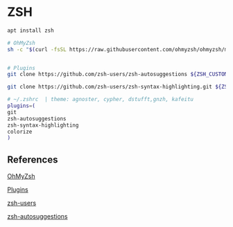 # ZSH

```bash
apt install zsh

# OhMyZsh
sh -c "$(curl -fsSL https://raw.githubusercontent.com/ohmyzsh/ohmyzsh/master/tools/install.sh)"


# Plugins
git clone https://github.com/zsh-users/zsh-autosuggestions ${ZSH_CUSTOM:-~/.oh-my-zsh/custom}/plugins/zsh-autosuggestions

git clone https://github.com/zsh-users/zsh-syntax-highlighting.git ${ZSH_CUSTOM:-~/.oh-my-zsh/custom}/plugins/zsh-syntax-highlighting

# ~/.zshrc  | theme: agnoster, cypher, dstufft,gnzh, kafeitu 
plugins=(
git
zsh-autosuggestions
zsh-syntax-highlighting
colorize
)
```

## References
[OhMyZsh](https://github.com/ohmyzsh/ohmyzsh/blob/master/README.md)

[Plugins](https://github.com/ohmyzsh/ohmyzsh/wiki/Plugins)

[zsh-users](https://github.com/zsh-users)

[zsh-autosuggestions](https://github.com/zsh-users/zsh-autosuggestions/blob/master/INSTALL.md)